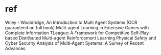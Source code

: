 # ref
Wiley - Wooldridge, An Introduction to Multi Agent Systems (OCR guaranteed on full book)
Multi-agent Learning in Extensive Games with Complete Information
TLeague: A Framework for Competitive Self-Play based Distributed Multi-agent Reinforcement Learning
Physical Safety and Cyber Security Analysis of Multi-Agent Systems: A Survey of Recent Advances